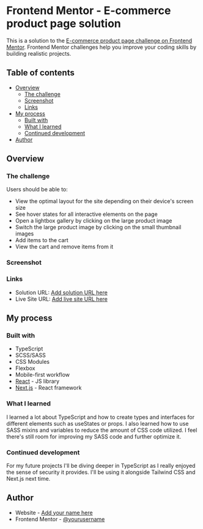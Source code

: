 # Frontend Mentor - E-commerce product page solution

This is a solution to the [E-commerce product page challenge on Frontend Mentor](https://www.frontendmentor.io/challenges/ecommerce-product-page-UPsZ9MJp6). Frontend Mentor challenges help you improve your coding skills by building realistic projects.

## Table of contents

- [Overview](#overview)
  - [The challenge](#the-challenge)
  - [Screenshot](#screenshot)
  - [Links](#links)
- [My process](#my-process)
  - [Built with](#built-with)
  - [What I learned](#what-i-learned)
  - [Continued development](#continued-development)
- [Author](#author)


## Overview

### The challenge

Users should be able to:

- View the optimal layout for the site depending on their device's screen size
- See hover states for all interactive elements on the page
- Open a lightbox gallery by clicking on the large product image
- Switch the large product image by clicking on the small thumbnail images
- Add items to the cart
- View the cart and remove items from it

### Screenshot



### Links

- Solution URL: [Add solution URL here](https://your-solution-url.com)
- Live Site URL: [Add live site URL here](https://your-live-site-url.com)

## My process

### Built with

- TypeScript
- SCSS/SASS
- CSS Modules
- Flexbox
- Mobile-first workflow
- [React](https://reactjs.org/) - JS library
- [Next.js](https://nextjs.org/) - React framework

### What I learned

I learned a lot about TypeScript and how to create types and interfaces for different elements such as useStates or props. I also learned how to use SASS mixins and variables to reduce the amount of CSS code utilized. I feel there's still room for improving my SASS code and further optimize it.


### Continued development

For my future projects I'll be diving deeper in TypeScript as I really enjoyed the sense of security it provides. I'll be using it alongside Tailwind CSS and Next.js next time.

## Author

- Website - [Add your name here](https://ninfarz.github.io/)
- Frontend Mentor - [@yourusername](https://www.frontendmentor.io/profile/NinfarZ)

